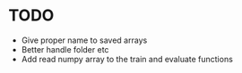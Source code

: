 # TODO

- Give proper name to saved arrays
- Better handle folder etc
- Add read numpy array to the train and evaluate functions
